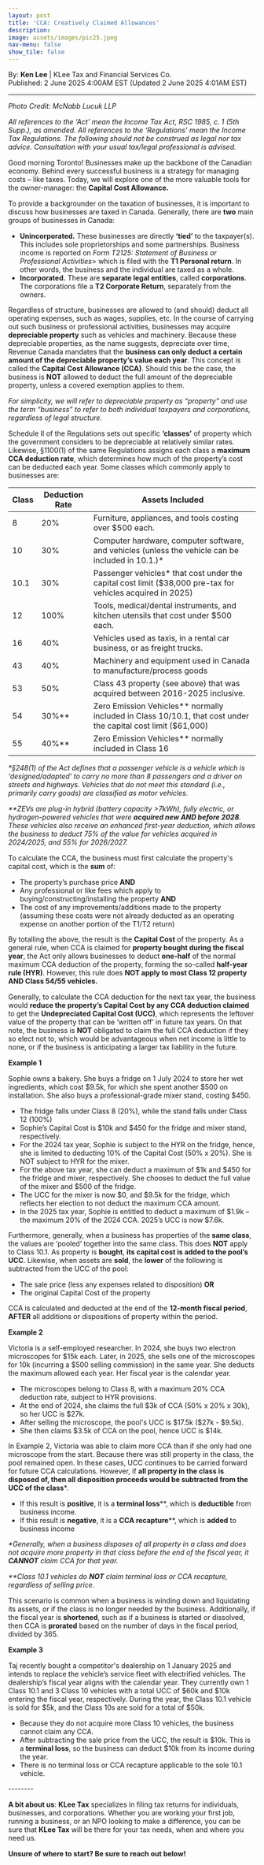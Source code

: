 ```yaml
---
layout: post
title: 'CCA: Creatively Claimed Allowances'
description: 
image: assets/images/pic25.jpeg
nav-menu: false
show_tile: false
---
```


<style>
  p {
    margin-bottom: 15px; /* Reduce space below paragraphs */
  }

  hr.major {
    margin: 10px 0; /* Equal space above and below the <hr> */
  }
</style>

<!-- Credits -->
<div class="row">
	<div class="12u">
		<p>By: <b>Ken Lee</b> | KLee Tax and Financial Services Co.<br> Published: 2 June 2025 4:00AM EST (Updated 2 June 2025 4:01AM EST)</p>
	</div>
</div>

<hr class="major"/>

<!-- Content -->

<section>
  <div class="row">
	  <div class="12u">
    <p><i>Photo Credit: McNabb Lucuk LLP</i></p>
    <p><i>All references to the ‘Act’ mean the Income Tax Act, RSC 1985, c. 1 (5th Supp.), as amended. All references to the ‘Regulations’ mean the Income Tax Regulations. The following should not be construed as legal nor tax advice. Consultation with your usual tax/legal professional is advised.</i></p>
    <p>Good morning Toronto! Businesses make up the backbone of the Canadian economy. Behind every successful business is a strategy for managing costs – like taxes. Today, we will explore one of the more valuable tools for the owner-manager: the <b>Capital Cost Allowance.</b></p>
    <p>To provide a backgrounder on the taxation of businesses, it is important to discuss how businesses are taxed in Canada. Generally, there are <b>two</b> main groups of businesses in Canada:</p>
    <ul>
      <li><b>Unincorporated.</b> These businesses are directly <b>‘tied’</b> to the taxpayer(s). This includes sole proprietorships and some partnerships. Business income is reported on <i>Form T2125: Statement of Business or Professional Activities</i>> which is filed with the <b>T1 Personal return</b>. In other words, the business and the individual are taxed as a whole.</li>
      <li><b>Incorporated.</b> These are <b>separate legal entities</b>, called <b>corporations</b>. The corporations file a <b>T2 Corporate Return</b>, separately from the owners.</li>
    </ul>
    <p>Regardless of structure, businesses are allowed to (and should) deduct all operating expenses, such as wages, supplies, etc. In the course of carrying out such business or professional activities, businesses may acquire <b>depreciable property</b> such as vehicles and machinery. Because these depreciable properties, as the name suggests, depreciate over time, Revenue Canada mandates that the <b>business can only deduct a certain amount of the depreciable property’s value each year</b>. This concept is called the <b>Capital Cost Allowance (CCA)</b>. Should this be the case, the business is <b>NOT</b> allowed to deduct the full amount of the depreciable property, unless a covered exemption applies to them. </p>
    <p><i>For simplicity, we will refer to depreciable property as “property” and use the term “business” to refer to both individual taxpayers and corporations, regardless of legal structure.</i>
    <p>Schedule II of the Regulations sets out specific <b>‘classes’</b> of property which the government considers to be depreciable at relatively similar rates. Likewise, §1100(1) of the same Regulations assigns each class a <b>maximum CCA deduction rate</b>, which determines how much of the property’s cost can be deducted each year. Some classes which commonly apply to businesses are:</p>
    <div class="table-wrapper">
    <table>
      <thead>
        <tr>
          <th>Class</th>
          <th>Deduction Rate</th>
          <th>Assets Included</th>
        </tr>
      </thead>
      <tbody>
        <tr>
          <td>8</td>
          <td>20%</td>
          <td>Furniture, appliances, and tools costing over $500 each.</td>
        </tr>
        <tr>
          <td>10</td>
          <td>30%</td>
          <td>Computer hardware, computer software, and vehicles (unless the vehicle can be included in 10.1.)*</td>
        </tr>
        <tr>
          <td>10.1</td>
          <td>30%</td>
          <td>Passenger vehicles* that cost under the capital cost limit ($38,000 pre-tax for vehicles acquired in 2025)</td>
        </tr>
        <tr>
          <td>12</td>
          <td>100%</td>
          <td>Tools, medical/dental instruments, and kitchen utensils that cost under $500 each.</td>
        </tr>
        <tr>
          <td>16</td>
          <td>40%</td>
          <td>Vehicles used as taxis, in a rental car business, or as freight trucks.</td>
        </tr>
        <tr>
          <td>43</td>
          <td>40%</td>
          <td>Machinery and equipment used in Canada to manufacture/process goods</td>
        </tr>
        <tr>
          <td>53</td>
          <td>50%</td>
          <td>Class 43 property (see above) that was acquired between 2016-2025 inclusive.</td>
        </tr>
        <tr>
          <td>54</td>
          <td>30%**</td>
          <td>Zero Emission Vehicles** normally included in Class 10/10.1, that cost under the capital cost limit ($61,000)</td>
        </tr>
        <tr>
          <td>55</td>
          <td>40%**</td>
          <td>Zero Emission Vehicles** normally included in Class 16</td>
        </tr>
      </tbody>
    </table>
    </div>
    <p><i>*§248(1) of the Act defines that a passenger vehicle is a vehicle which is ‘designed/adapted’ to carry no more than 8 passengers and a driver on streets and highways. Vehicles that do not meet this standard (i.e., primarily carry goods) are classified as motor vehicles.</i></p>
    <p><i>**ZEVs are plug-in hybrid (battery capacity >7kWh), fully electric, or hydrogen-powered vehicles that were <b>acquired new AND before 2028</b>. These vehicles also receive an enhanced first-year deduction, which allows the business to deduct 75% of the value for vehicles acquired in 2024/2025, and 55% for 2026/2027.</i></p>
    <p>To calculate the CCA, the business must first calculate the property's capital cost, which is the <b>sum</b> of:</p>
    <ul>
      <li>The property’s purchase price <b>AND</b></li> 
      <li>Any professional or like fees which apply to buying/constructing/installing the property <b>AND</b></li>
      <li>The cost of any improvements/additions made to the property (assuming these costs were not already deducted as an operating expense on another portion of the T1/T2 return)</li>
    </ul>
    <p>By totalling the above, the result is the <b>Capital Cost</b> of the property. As a general rule, when CCA is claimed for <b>property bought during the fiscal year</b>, the Act only allows businesses to deduct <b>one-half</b> of the normal maximum CCA deduction of the property, forming the so-called <b>half-year rule (HYR)</b>. However, this rule does <b>NOT apply to most Class 12 property AND Class 54/55 vehicles.</b></p>
    <p>Generally, to calculate the CCA deduction for the next tax year, the business would <b>reduce the property’s Capital Cost by any CCA deduction claimed</b> to get the <b>Undepreciated Capital Cost (UCC)</b>, which represents the leftover value of the property that can be ‘written off’ in future tax years. On that note, the business is <b>NOT</b> obligated to claim the full CCA deduction if they so elect not to, which would be advantageous when net income is little to none, or if the business is anticipating a larger tax liability in the future.</p>
    <div class="box">
	    <p><b>Example 1</b></p>
      <p>Sophie owns a bakery. She buys a fridge on 1 July 2024 to store her wet ingredients, which cost $9.5k, for which she spent another $500 on installation. She also buys a professional-grade mixer stand, costing $450.</p>
      <ul>
        <li>The fridge falls under Class 8 (20%), while the stand falls under Class 12 (100%)</li>
        <li>Sophie’s Capital Cost is $10k and $450 for the fridge and mixer stand, respectively.</li>
        <li>For the 2024 tax year, Sophie is subject to the HYR on the fridge, hence, she is limited to deducting 10% of the Capital Cost (50% x 20%). She is NOT subject to HYR for the mixer.</li>
        <li>For the above tax year, she can deduct a maximum of $1k and $450 for the fridge and mixer, respectively. She chooses to deduct the full value of the mixer and $500 of the fridge.</li>
        <li>The UCC for the mixer is now $0, and $9.5k for the fridge, which reflects her election to not deduct the maximum CCA amount.</li>
        <li>In the 2025 tax year, Sophie is entitled to deduct a maximum of $1.9k – the maximum 20% of the 2024 CCA. 2025’s UCC is now $7.6k.</li>
      </ul>
    </div>
    <p>Furthermore, generally, when a business has properties of the <b>same class</b>, the values are ‘pooled’ together into the same class. This does <b>NOT</b> apply to Class 10.1. As property is <b>bought</b>, <b>its capital cost is added to the pool’s UCC</b>. Likewise, when assets are <b>sold</b>, the <b>lower</b> of the following is subtracted from the UCC of the pool:
    <ul>
      <li>The sale price (less any expenses related to disposition) <b>OR</b></li>
      <li>The original Capital Cost of the property</li>
    </ul>
    <p>CCA is calculated and deducted at the end of the <b>12-month fiscal period</b>, <b>AFTER</b> all additions or dispositions of property within the period.</p>
    <div class="box">
	    <p><b>Example 2</b></p>
      <p>Victoria is a self-employed researcher. In 2024, she buys two electron microscopes for $15k each. Later, in 2025, she sells one of the microscopes for 10k (incurring a $500 selling commission) in the same year. She deducts the maximum allowed each year. Her fiscal year is the calendar year.</p>
      <ul>
        <li>The microscopes belong to Class 8, with a maximum 20% CCA deduction rate, subject to HYR provisions.</li>
        <li>At the end of 2024, she claims the full $3k of CCA (50% x 20% x 30k), so her UCC is $27k.</li>
        <li>After selling the microscope, the pool's UCC is $17.5k ($27k - $9.5k).</li>
        <li>She then claims $3.5k of CCA on the pool, hence UCC is $14k.</li>
      </ul>
    </div>
    <p>In Example 2, Victoria was able to claim more CCA than if she only had one microscope from the start. Because there was still property in the class, the pool remained open. In these cases, UCC continues to be carried forward for future CCA calculations. However, if <b>all property in the class is disposed of, then all disposition proceeds would be subtracted from the UCC of the class</b>*.</p>
    <ul>
      <li>If this result is <b>positive</b>, it is a <b>terminal loss</b>**, which is <b>deductible</b> from business income.</li>
      <li>If this result is <b>negative</b>, it is a <b>CCA recapture</b>**, which is <b>added</b> to business income</li>
    </ul>
    <p><i>*Generally, when a business disposes of all property in a class and does not acquire more property in that class before the end of the fiscal year, it <b>CANNOT</b> claim CCA for that year.</i></p>
    <p><i>**Class 10.1 vehicles do <b>NOT</b> claim terminal loss or CCA recapture, regardless of selling price.</i></p>
    <p>This scenario is common when a business is winding down and liquidating its assets, or if the class is no longer needed by the business. Additionally, if the fiscal year is <b>shortened</b>, such as if a business is started or dissolved, then CCA is <b>prorated</b> based on the number of days in the fiscal period, divided by 365.</p>
    <div class="box">
	    <p><b>Example 3</b></p>
      <p>Taj recently bought a competitor's dealership on 1 January 2025 and intends to replace the vehicle’s service fleet with electrified vehicles. The dealership’s fiscal year aligns with the calendar year. They currently own 1 Class 10.1 and 3 Class 10 vehicles with a total UCC of $60k and $10k entering the fiscal year, respectively. During the year, the Class 10.1 vehicle is sold for $5k, and the Class 10s are sold for a total of $50k.</p>
      <ul>
        <li>Because they do not acquire more Class 10 vehicles, the business cannot claim any CCA.</li>
        <li>After subtracting the sale price from the UCC, the result is $10k. This is a <b>terminal loss</b>, so the business can deduct $10k from its income during the year. </li>
        <li>There is no terminal loss or CCA recapture applicable to the sole 10.1 vehicle.</li>
      </ul>
    </div>
    <p>--------</p>
    <p><b>A bit about us</b>: <b>KLee Tax</b> specializes in filing tax returns for individuals, businesses, and corporations. Whether you are working your first job, running a business, or an NPO looking to make a difference, you can be sure that <b>KLee Tax</b> will be there for your tax needs, when and where you need us.</p>
    <p><b>Unsure of where to start? Be sure to reach out below!</b></p>